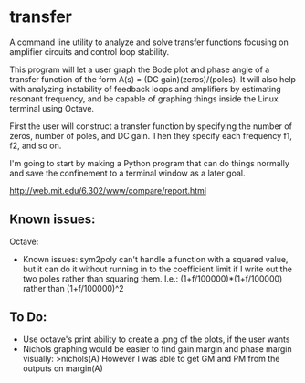 transfer
========
A command line utility to analyze and solve transfer functions focusing on amplifier circuits and control loop stability.

This program will let a user graph the Bode plot and phase angle of a transfer function of the form A(s) = (DC gain)(zeros)/(poles). It will also help with analyzing instability of feedback loops and amplifiers by estimating resonant frequency, and be capable of graphing things inside the Linux terminal using Octave. 

First the user will construct a transfer function by specifying the number of zeros, number of poles, and DC gain. Then they specify each frequency f1, f2, and so on.

I'm going to start by making a Python program that can do things normally and save the confinement to a terminal window as a later goal. 

http://web.mit.edu/6.302/www/compare/report.html

Known issues:
-------------
Octave:
* Known issues: sym2poly can't handle a function with a squared value, but it can do it without 
running in to the coefficient limit if I write out the two poles rather than squaring them.
I.e.: (1+f/100000)*(1+f/100000) rather than (1+f/100000)^2

To Do:
------
* Use octave's print ability to create a .png of the plots, if the user wants
* Nichols graphing would be easier to find gain margin and phase margin visually: >nichols(A)
However I was able to get GM and PM from the outputs on margin(A)